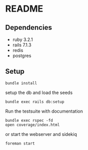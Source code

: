 # README

## Dependencies
- ruby 3.2.1
- rails 7.1.3
- redis
- postgres

## Setup
```
bundle install
```

setup the db and load the seeds

```
bundle exec rails db:setup
```

Run the testsuite with documentation
```
bundle exec rspec -fd
open coverage/index.html 
```

or start the webserver and sidekiq
```
foreman start
```
